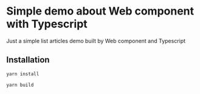 # Simple demo about Web component with Typescript

Just a simple list articles demo built by Web component and Typescript

## Installation

```sh
yarn install
```

```sh
yarn build
```